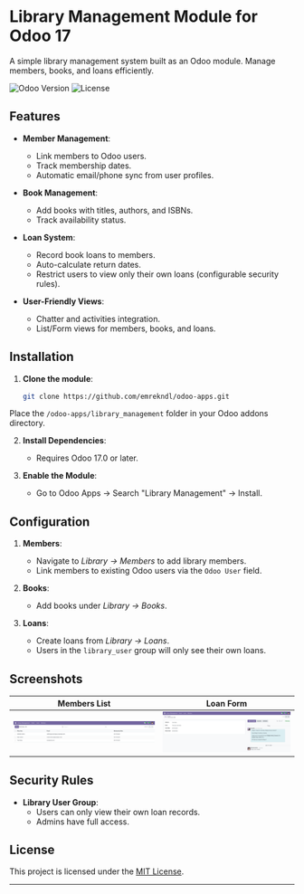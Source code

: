 # Library Management Module for Odoo 17

A simple library management system built as an Odoo module. Manage members, books, and loans efficiently.

![Odoo Version](https://img.shields.io/badge/Odoo-17.0-%23FF0000?style=flat-square)
![License](https://img.shields.io/badge/License-MIT-blue)

## Features

- **Member Management**:

  - Link members to Odoo users.
  - Track membership dates.
  - Automatic email/phone sync from user profiles.

- **Book Management**:

  - Add books with titles, authors, and ISBNs.
  - Track availability status.

- **Loan System**:

  - Record book loans to members.
  - Auto-calculate return dates.
  - Restrict users to view only their own loans (configurable security rules).

- **User-Friendly Views**:
  - Chatter and activities integration.
  - List/Form views for members, books, and loans.

## Installation

1. **Clone the module**:
   ```bash
   git clone https://github.com/emrekndl/odoo-apps.git
   ```

Place the `/odoo-apps/library_management` folder in your Odoo addons directory.

2. **Install Dependencies**:

   - Requires Odoo 17.0 or later.

3. **Enable the Module**:
   - Go to Odoo Apps → Search "Library Management" → Install.

## Configuration

1. **Members**:

   - Navigate to _Library → Members_ to add library members.
   - Link members to existing Odoo users via the `Odoo User` field.

2. **Books**:

   - Add books under _Library → Books_.

3. **Loans**:
   - Create loans from _Library → Loans_.
   - Users in the `library_user` group will only see their own loans.

## Screenshots

| Members List                     | Loan Form                      |
| -------------------------------- | ------------------------------ |
| ![Members](screenshots/lib2.png) | ![Loans](screenshots/lib3.png) |

## Security Rules

- **Library User Group**:
  - Users can only view their own loan records.
  - Admins have full access.

## License

This project is licensed under the [MIT License](LICENSE).

---
